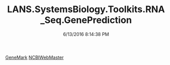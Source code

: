﻿---
title: LANS.SystemsBiology.Toolkits.RNA_Seq.GenePrediction
date: 6/13/2016 8:14:38 PM
---

[GeneMark](T-LANS.SystemsBiology.Toolkits.RNA_Seq.GenePrediction.GeneMark.html)
[NCBIWebMaster](T-LANS.SystemsBiology.Toolkits.RNA_Seq.GenePrediction.NCBIWebMaster.html)
